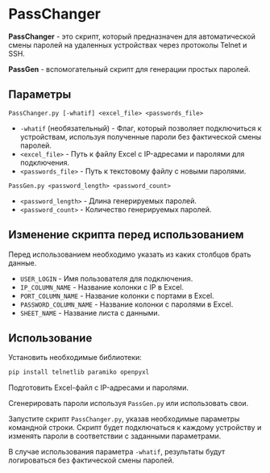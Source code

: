 # PassChanger

**PassChanger** - это скрипт, который предназначен для автоматической смены паролей на удаленных устройствах через протоколы Telnet и SSH.

**PassGen** - вспомогательный скрипт для генерации простых паролей.

## Параметры

```
PassChanger.py [-whatif] <excel_file> <passwords_file>
```

- `-whatif` (необязательный) - Флаг, который позволяет подключиться к устройствам, используя полученные пароли без фактической смены паролей.
- `<excel_file>` - Путь к файлу Excel с IP-адресами и паролями для подключения.
- `<passwords_file>` - Путь к текстовому файлу с новыми паролями.

```
PassGen.py <password_length> <password_count>
```
- `<password_length>` - Длина генерируемых паролей.
- `<password_count>` - Количество генерируемых паролей.

## Изменение скрипта перед использованием

Перед использованием необходимо указать из каких столбцов брать данные.

- `USER_LOGIN` - Имя пользователя для подключения.
- `IP_COLUMN_NAME` -  Название колонки с IP в Excel.
- `PORT_COLUMN_NAME` - Название колонки с портами в Excel.
- `PASSWORD_COLUMN_NAME` - Название колонки с паролями в Excel.
- `SHEET_NAME` - Название листа с данными.

## Использование
Установить необходимые библиотеки:
   ```bash
   pip install telnetlib paramiko openpyxl
   ```
Подготовить Excel-файл с IP-адресами и паролями.

Сгенерировать пароли используя `PassGen.py` или использовать свои.

Запустите скрипт `PassChanger.py`, указав необходимые параметры командной строки.
Скрипт будет подключаться к каждому устройству и изменять пароли в соответствии с 
заданными параметрами.

В случае использования параметра `-whatif`, результаты будут логироваться без фактической смены паролей.

